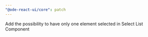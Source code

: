 ```yaml
---
"@ode-react-ui/core": patch
---
```


Add the possibility to have only one element selected in Select List Component
